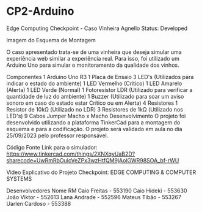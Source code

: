 # CP2-Arduino

Edge Computing Checkpoint - Caso Vinheira Agnello
Status: Developed

Imagem do Esquema de Montagem

O caso apresentado trata-se de uma vinheira que deseja simular uma experiência web similar a experiência real. Para isso, foi utilizado um Arduino Uno para simular o monitoramento da qualidade dos vinhos.

Componentes
1 Arduino Uno R3
1 Placa de Ensaio
3 LED's (Utilizados para indicar o estado do ambiente)
1 LED Vermelho (Crítico)
1 LED Amarelo (Alerta)
1 LED Verde (Normal)
1 Fotoresistor LDR (Utilizado para verificar a quantidade de luz do ambiente)
1 Buzzer (Utilizado para soar um aviso sonoro em caso do estado estar Crítico ou em Alerta)
4 Resistores
1 Resistor de 10kΩ (Utilizado no LDR)
3 Resistores de 1kΩ (Utilizado nos LED's)
9 Cabos Jumper Macho x Macho
Desenvolvimento
O projeto foi desenvolvido utilizando a plataforma TinkerCad para a montagem do esquema e para a codificação. O projeto será validado em aula no dia 25/09/2023 pelo professor responsável.

Código Fonte
Link para o simulador: https://www.tinkercad.com/things/2XNXqyUaB2D?sharecode=UwRmRbOulcVeZPx3wzHtfQM9jAolGWR98SOA_bf-rWU

Video Explicativo do Projeto
Checkpoint: EDGE COMPUTING & COMPUTER SYSTEMS

Desenvolvedores
Nome	RM
Caio Freitas - 553190
Caio Hideki - 553630
João Viktor - 552613
Lana Andrade - 552596
Mateus Tibão - 553267
Uarlen Cardoso - 553388
